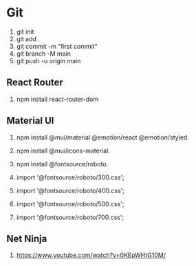
# Git

1. git init
2. git add .
3. git commit -m "first commit"
4. git branch -M main
5. git push -u origin main

## React Router

1. npm install react-router-dom

## Material UI

1. npm install @mui/material @emotion/react @emotion/styled.
2. npm install @mui/icons-material.
3. npm install @fontsource/roboto.

4. import '@fontsource/roboto/300.css';
5. import '@fontsource/roboto/400.css';
6. import '@fontsource/roboto/500.css';
7. import '@fontsource/roboto/700.css';

## Net Ninja

1. <https://www.youtube.com/watch?v=0KEpWHtG10M/>

